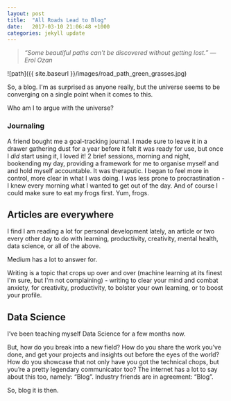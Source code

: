 ```yaml
---
layout: post
title:  "All Roads Lead to Blog"
date:   2017-03-10 21:06:48 +1000
categories: jekyll update
---
```


>_“Some beautiful paths can't be discovered without getting lost.”_
>_― Erol Ozan_


![path]({{ site.baseurl }}/images/road_path_green_grasses.jpg)

So, a blog. I'm as surprised as anyone really, but the universe seems to be converging on a single point when it comes to this. 

Who am I to argue with the universe?

### Journaling
A friend bought me a goal-tracking journal. I made sure to leave it in a drawer gathering dust for a year before it felt it was ready for use, but once I _did_ start using it, I loved it! 2 brief sessions, morning and night, bookending my day, providing a framework for me to organise myself and and hold myself accountable. It was theraputic. I began to feel more in control, more clear in what I was doing. I was less prone to procrastination - I knew every morning what I wanted to get out of the day. And of course I could make sure to eat my frogs first. Yum, frogs.

## Articles are everywhere
I find I am reading a lot for personal development lately, an article or two every other day to do with learning, productivity, creativity, mental health, data science, or all of the above.  
  
Medium has a lot to answer for.  
  
Writing is a topic that crops up over and over (machine learning at its finest I'm sure, but I'm not complaining) - writing to clear your mind and combat anxiety, for creativity, productivity, to bolster your own learning, or to boost your profile. 

## Data Science
I’ve been teaching myself Data Science for a few months now. 

But, how do you break into a new field? How do you share the work you’ve done, and get your projects and insights out before the eyes of the world? How do you showcase that not only have you got the technical chops, but you’re a pretty legendary communicator too? The internet has a lot to say about this too, namely: “Blog”. Industry friends are in agreement: “Blog”.

So, blog it is then.
